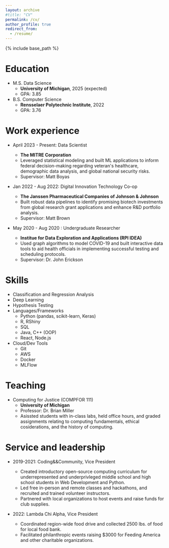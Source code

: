 ```yaml
---
layout: archive
#title: "CV"
permalink: /cv/
author_profile: true
redirect_from:
  - /resume/
---
```


{% include base_path %}

Education
======
* M.S. Data Science 
  * **University of Michigan**, 2025 (expected)
  * GPA: 3.85
* B.S. Computer Science
  * **Rensselaer Polytechnic Institute**, 2022
  * GPA: 3.76

Work experience
======
* April 2023 - Present: Data Scientist
  * **The MITRE Corporation**
  * Leveraged statistical modeling and built ML applications to inform federal decision-making
    regarding veteran's healthcare, demographic data analysis, and global national security risks.
  * Supervisor: Matt Boyas

* Jan 2022 - Aug 2022: Digital Innovation Technology Co-op
  * **The Janssen Pharmaceutical Companies of Johnson & Johnson**
  * Built robust data pipelines to identify promising biotech investments from global research grant applications and enhance R&D portfolio analysis.
  * Supervisor: Matt Brown

* May 2020 - Aug 2020 : Undergraduate Researcher
  * **Institue for Data Exploration and Applications (RPI IDEA)**
  * Used graph algorithms to model COVID-19 and built interactive data tools to aid health officials in
  implementing successful testing and scheduling protocols.
  * Supervisor: Dr. John Erickson
  
Skills
======
* Classification and Regression Analysis
* Deep Learning
* Hypothesis Testing
* Languages/Frameworks
  * Python (pandas, scikit-learn, Keras)
  * R, RShiny
  * SQL
  * Java, C++ (OOP)
  * React, Node.js
* Cloud/Dev Tools
  * Git
  * AWS
  * Docker
  * MLFlow
  
Teaching
======
* Computing for Justice (COMPFOR 111)
  * **University of Michigan**
  * Professor: Dr. Brian Miller
  * Asissted students with in-class labs, held office hours, and graded assignments relating
    to computing fundamentals, ethical cosiderations, and the history of computing.
  
Service and leadership
======
* 2019-2021: Coding&&Community, Vice President
  * Created introductory open-source computing curriculum for underrepresented and underprivleged middle school 
    and high school students in Web Development and Python.
  * Led free in-person and remote classes and hackathons, and recruited and trained volunteer instructors.
  * Partnered with local organizations to host events and raise funds for club supplies.

* 2022: Lambda Chi Alpha, Vice President
  * Coordinated region-wide food drive and collected 2500 lbs. of food for local food bank.
  * Facilitated philanthropic events raising $3000 for Feeding America and other charitable organizations.

